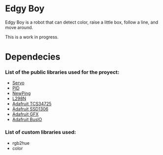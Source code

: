 # Edgy Boy

Edgy Boy is a robot that can detect color, raise a little box, follow a line, and move around.

This is a work in progress.

# Dependecies

### List of the public libraries used for the proyect:

- [Servo](https://www.arduino.cc/reference/en/libraries/servo/)
- [PID](https://playground.arduino.cc/Code/PIDLibrary/)
- [NewPing](https://bitbucket.org/teckel12/arduino-new-ping/wiki/Home)
- [L298N](https://www.arduino.cc/reference/en/libraries/l298n/)
- [Adafruit TCS34725](https://github.com/adafruit/Adafruit_TCS34725)
- [Adafruit SSD1306](https://github.com/adafruit/Adafruit_SSD1306)
- [Adafruit GFX](https://github.com/adafruit/Adafruit-GFX-Library)
- [Adafruit BusIO](https://github.com/adafruit/Adafruit_BusIO)

### List of custom libraries used:

- rgb2hue
- color
